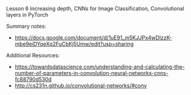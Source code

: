 Lesson 6 Increasing depth, CNNs for Image Classification, Convolutional layers in PyTorch

Summary notes: 
- https://docs.google.com/document/d/1uE91_m5KJJPx4wDIzzK-mbe9eiDYqeXq2FuCbKj5Umw/edit?usp=sharing

Additional Resources:
- https://towardsdatascience.com/understanding-and-calculating-the-number-of-parameters-in-convolution-neural-networks-cnns-fc88790d530d
- http://cs231n.github.io/convolutional-networks/#conv
